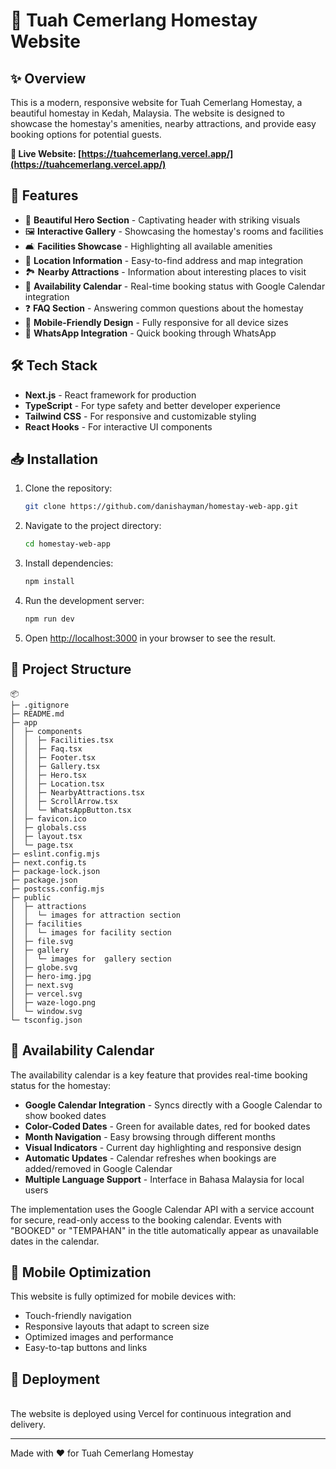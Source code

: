 # 🏡 Tuah Cemerlang Homestay Website

## ✨ Overview

This is a modern, responsive website for Tuah Cemerlang Homestay, a beautiful homestay in Kedah, Malaysia. The website is designed to showcase the homestay's amenities, nearby attractions, and provide easy booking options for potential guests.

**🔗 Live Website: [https://tuahcemerlang.vercel.app/](https://tuahcemerlang.vercel.app/)**

## 🚀 Features

- 🌅 **Beautiful Hero Section** - Captivating header with striking visuals
- 🖼️ **Interactive Gallery** - Showcasing the homestay's rooms and facilities
- 🛋️ **Facilities Showcase** - Highlighting all available amenities
- 📍 **Location Information** - Easy-to-find address and map integration
- 🏞️ **Nearby Attractions** - Information about interesting places to visit
- 📅 **Availability Calendar** - Real-time booking status with Google Calendar integration
- ❓ **FAQ Section** - Answering common questions about the homestay
- 📱 **Mobile-Friendly Design** - Fully responsive for all device sizes
- 💬 **WhatsApp Integration** - Quick booking through WhatsApp

## 🛠️ Tech Stack

- **Next.js** - React framework for production
- **TypeScript** - For type safety and better developer experience
- **Tailwind CSS** - For responsive and customizable styling
- **React Hooks** - For interactive UI components

## 📥 Installation

1. Clone the repository:
   ```bash
   git clone https://github.com/danishayman/homestay-web-app.git
   ```

2. Navigate to the project directory:
   ```bash
   cd homestay-web-app
   ```

3. Install dependencies:
   ```bash
   npm install
   ```

4. Run the development server:
   ```bash
   npm run dev
   ```

5. Open [http://localhost:3000](http://localhost:3000) in your browser to see the result.

## 📝 Project Structure

```
📦 
├─ .gitignore
├─ README.md
├─ app
│  ├─ components
│  │  ├─ Facilities.tsx
│  │  ├─ Faq.tsx
│  │  ├─ Footer.tsx
│  │  ├─ Gallery.tsx
│  │  ├─ Hero.tsx
│  │  ├─ Location.tsx
│  │  ├─ NearbyAttractions.tsx
│  │  ├─ ScrollArrow.tsx
│  │  └─ WhatsAppButton.tsx
│  ├─ favicon.ico
│  ├─ globals.css
│  ├─ layout.tsx
│  └─ page.tsx
├─ eslint.config.mjs
├─ next.config.ts
├─ package-lock.json
├─ package.json
├─ postcss.config.mjs
├─ public
│  ├─ attractions
│  │  └─ images for attraction section
│  ├─ facilities
│  │  └─ images for facility section
│  ├─ file.svg
│  ├─ gallery
│  │  └─ images for  gallery section
│  ├─ globe.svg
│  ├─ hero-img.jpg
│  ├─ next.svg
│  ├─ vercel.svg
│  ├─ waze-logo.png
│  └─ window.svg
└─ tsconfig.json
```

## 📅 Availability Calendar

The availability calendar is a key feature that provides real-time booking status for the homestay:

- **Google Calendar Integration** - Syncs directly with a Google Calendar to show booked dates
- **Color-Coded Dates** - Green for available dates, red for booked dates
- **Month Navigation** - Easy browsing through different months
- **Visual Indicators** - Current day highlighting and responsive design
- **Automatic Updates** - Calendar refreshes when bookings are added/removed in Google Calendar
- **Multiple Language Support** - Interface in Bahasa Malaysia for local users

The implementation uses the Google Calendar API with a service account for secure, read-only access to the booking calendar. Events with "BOOKED" or "TEMPAHAN" in the title automatically appear as unavailable dates in the calendar.

## 📱 Mobile Optimization

This website is fully optimized for mobile devices with:
- Touch-friendly navigation
- Responsive layouts that adapt to screen size
- Optimized images and performance
- Easy-to-tap buttons and links

## 🔄 Deployment
<br>
The website is deployed using Vercel for continuous integration and delivery.

<br>

---
Made with ❤️ for Tuah Cemerlang Homestay
